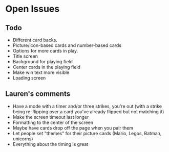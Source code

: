 # Open Issues

## Todo

- Different card backs.
- Picture/icon-based cards and number-based cards
- Options for more cards in play.
- Title screen
- Background for playing field
- Center cards in the playing field
- Make win text more visible
- Loading screen

## Lauren's comments

- Have a mode with a timer and/or three strikes, you're out (with a strike being
re-flipping over a card you've already flipped but not matching it)
- Make the screen timeout last longer
- Formatting to the center of the screen
- Maybe have cards drop off the page when you pair them
- Let people set "themes" for their picture cards (Mario, Legos, Batman, unicorns)
- Everything about the timing is great